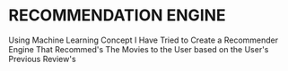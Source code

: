 # RECOMMENDATION ENGINE
Using Machine Learning Concept  I Have Tried to Create a Recommender Engine That Recommed's The Movies to the User based on the User's Previous Review's
